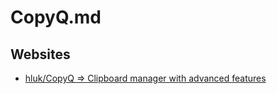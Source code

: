 # CopyQ.md

## Websites

* [hluk/CopyQ => Clipboard manager with advanced features](https://github.com/hluk/CopyQ/)
